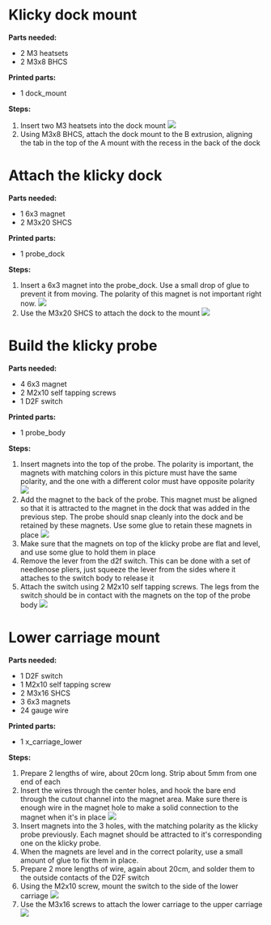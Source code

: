 # Klicky dock mount

**Parts needed:**
* 2 M3 heatsets 
* 2 M3x8 BHCS

**Printed parts:**
* 1 dock_mount


**Steps:**
1. Insert two M3 heatsets into the dock mount ![](images/klicky_dock_heatsets.png)
2. Using M3x8 BHCS, attach the dock mount to the B extrusion, aligning the tab in the top of the A mount with the recess in the back of the dock


# Attach the klicky dock


**Parts needed:**
* 1 6x3 magnet
* 2 M3x20 SHCS

**Printed parts:**
* 1 probe_dock

**Steps:**
1. Insert a 6x3 magnet into the probe_dock. Use a small drop of glue to prevent it from moving. The polarity of this magnet is not important right now. ![](images/klicky_dock_magnet.png)
2. Use the M3x20 SHCS to attach the dock to the mount ![](images/klicky_dock_attached.png)


# Build the klicky probe

**Parts needed:**
* 4 6x3 magnet
* 2 M2x10 self tapping screws
* 1 D2F switch

**Printed parts:**
* 1 probe_body

**Steps:**
1. Insert magnets into the top of the probe. The polarity is important, the magnets with matching colors in this picture must have the same polarity, and the one with a different color must have opposite polarity ![](images/klicky_probe_magnets_1.png)
2. Add the magnet to the back of the probe. This magnet must be aligned so that it is attracted to the magnet in the dock that was added in the previous step. The probe should snap cleanly into the dock and be retained by these magnets. Use some glue to retain these magnets in place ![](images/klicky_probe_magnets_2.png)
3. Make sure that the magnets on top of the klicky probe are flat and level, and use some glue to hold them in place
5. Remove the lever from the d2f switch. This can be done with a set of needlenose pliers, just squeeze the lever from the sides where it attaches to the switch body to release it
6. Attach the switch using 2 M2x10 self tapping screws. The legs from the switch should be in contact with the magnets on the top of the probe body
![](images/klicky_switch.png)




# Lower carriage mount

**Parts needed:**
* 1 D2F switch
* 1 M2x10 self tapping screw
* 2 M3x16 SHCS
* 3 6x3 magnets
* 24 gauge wire



**Printed parts:**
* 1 x_carriage_lower


**Steps:**
1. Prepare 2 lengths of wire, about 20cm long. Strip about 5mm from one end of each 
2. Insert the wires through the center holes, and hook the bare end through the cutout channel into the magnet area. Make sure there is enough wire in the magnet hole to make a solid connection to the magnet when it's in place ![](images/x_lower_carriage_wires.jpg)
3. Insert magnets into the 3 holes, with the matching polarity as the klicky probe previously. Each magnet should be attracted to it's corresponding one on the klicky probe. 
4. When the magnets are level and in the correct polarity, use a small amount of glue to fix them in place. 
5. Prepare 2 more lengths of wire, again about 20cm, and solder them to the outside contacts of the D2F switch
6. Using the M2x10 screw, mount the switch to the side of the lower carriage ![](images/x_lower_carriage_switch.png)
7. Use the M3x16 screws to attach the lower carriage to the upper carriage ![](images/x_lower_carriage_mounted.png)